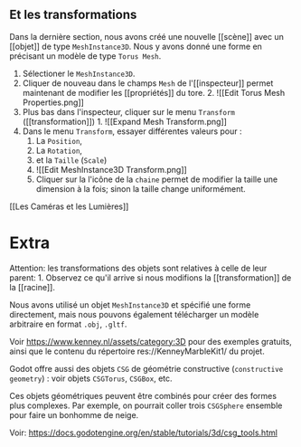 Et les transformations
---------------

Dans la dernière section, nous avons créé une nouvelle [[scène]] avec un [[objet]] de type `MeshInstance3D`. Nous y avons donné une forme en précisant un modèle de type `Torus Mesh`.

1. Sélectioner le `MeshInstance3D`.
2. Cliquer de nouveau dans le champs `Mesh` de l'[[inspecteur]] permet maintenant de modifier les [[propriétés]] du tore.
	2. ![[Edit Torus Mesh Properties.png]]
3. Plus bas dans l'inspecteur, cliquer sur le menu `Transform` ([[transformation]])
		1. ![[Expand Mesh Transform.png]]
4. Dans le menu `Transform`, essayer différentes valeurs pour :
	1. La `Position`,
	3. La `Rotation`,
	4. et la `Taille` (`Scale`)
	5. ![[Edit MeshInstance3D Transform.png]]
	6. Cliquer sur la l'icône de la `chaine` permet de modifier la taille une dimension à la fois; sinon la taille change uniformément.

[[Les Caméras et les Lumières]]

Extra
====

Attention: les transformations des objets sont relatives à celle de leur parent:
	1. Observez ce qu'il arrive si nous modifions la [[transformation]] de la [[racine]].

Nous avons utilisé un objet `MeshInstance3D` et spécifié une forme directement, mais nous pouvons également télécharger un modèle arbitraire en format `.obj`, `.gltf`.

Voir https://www.kenney.nl/assets/category:3D pour des exemples gratuits, ainsi que le contenu du répertoire res://KenneyMarbleKit1/ du projet.

Godot offre aussi des objets `CSG` de géométrie constructive (`constructive geometry`) : voir objets `CSGTorus`, `CSGBox`, etc. 

Ces objets géométriques peuvent être combinés pour créer des formes plus complexes. Par exemple, on pourrait coller trois `CSGSphere` ensemble pour faire un bonhomme de neige.

Voir: https://docs.godotengine.org/en/stable/tutorials/3d/csg_tools.html
